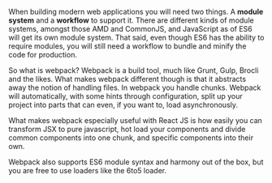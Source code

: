 When building modern web applications you will need two things. A **module system** and a **workflow** to support it. There are different kinds of module systems, amongst those AMD and CommonJS, and JavaScript as of ES6 will get its own module system. That said, even though ES6 has the ability to require modules, you will still need a workflow to bundle and minify the code for production.

So what is webpack? Webpack is a build tool, much like Grunt, Gulp, Brocli and the likes. What makes webpack different though is that it abstracts away the notion of handling files. In webpack you handle chunks. Webpack will automatically, with some hints through configuration, split up your project into parts that can even, if you want to, load asynchronously.

What makes webpack especially useful with React JS is how easily you can transform JSX to pure javascript, hot load your components and divide common components into one chunk, and specific components into their own. 

Webpack also supports ES6 module syntax and harmony out of the box, but you are free to use loaders like the 6to5 loader.